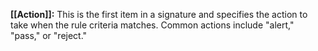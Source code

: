 **[[Action]]:** This is the first item in a signature and specifies the action to take when the rule criteria matches. Common actions include "alert," "pass," or "reject."